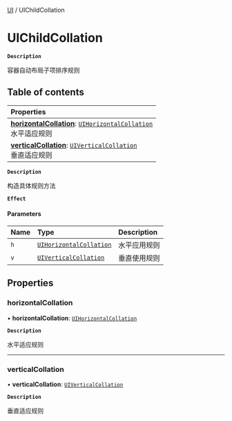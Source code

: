 [UI](../modules/UI.UI.md) / UIChildCollation

# UIChildCollation <Badge type="tip" text="Class" /> <Score text="UIChildCollation" />

**`Description`**

容器自动布局子项排序规则

## Table of contents

| Properties |
| :-----|
| **[horizontalCollation](UI.UIChildCollation.md#horizontalcollation)**: [`UIHorizontalCollation`](../enums/UI.UIHorizontalCollation.md) <br> 水平适应规则|
| **[verticalCollation](UI.UIChildCollation.md#verticalcollation)**: [`UIVerticalCollation`](../enums/UI.UIVerticalCollation.md) <br> 垂直适应规则|

**`Description`**

构造具体规则方法

**`Effect`**


#### Parameters

| Name | Type | Description |
| :------ | :------ | :------ |
| `h` | [`UIHorizontalCollation`](../enums/UI.UIHorizontalCollation.md) | 水平应用规则 |
| `v` | [`UIVerticalCollation`](../enums/UI.UIVerticalCollation.md) | 垂直使用规则 |

## Properties

### horizontalCollation <Score text="horizontalCollation" /> 

• **horizontalCollation**: [`UIHorizontalCollation`](../enums/UI.UIHorizontalCollation.md)

**`Description`**

水平适应规则

___

### verticalCollation <Score text="verticalCollation" /> 

• **verticalCollation**: [`UIVerticalCollation`](../enums/UI.UIVerticalCollation.md)

**`Description`**

垂直适应规则
